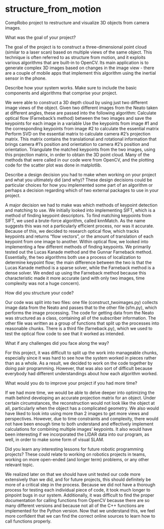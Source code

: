 # structure_from_motion
CompRobo project to restructure and visualize 3D objects from camera images. 

What was the goal of your project?

The goal of the project is to construct a three-dimensional point cloud (similar to a laser scan) based on multiple views of the same object. This technique is often referred to as structure from motion, and it exploits various algorithms that are built-in to OpenCV. Its main application is to generate complex 3D images based on changes in the image view - there are a couple of mobile apps that implement this algorithm using the inertial sensor in the phone.

Describe how your system works.  Make sure to include the basic components and algorithms that comprise your project.

We were able to construct a 3D depth cloud by using just two different image views of the object. Given two different images from the Neato taken at different angles, these are passed into the following algorithm:
Calculate optical flow (Farneback’s method) between the two images and save the keypoints for each image in a variable
Use the keypoints from image #1 and the corresponding keypoints from image #2 to calculate the essential matrix
Perform SVD on the essential matrix to calculate camera #2’s projection matrix. This matrix contains the translational and rotational information that brings camera #1’s position and orientation to camera #2’s position and orientation.
Triangulate the matched keypoints from the two images, using this projection matrix, in order to obtain the 3D point cloud.
Many of the methods that were called in our code were from OpenCV, and the plotting code for the scatter plot was done in matplotlib.

Describe a design decision you had to make when working on your project and what you ultimately did (and why)? These design decisions could be particular choices for how you implemented some part of an algorithm or perhaps a decision regarding which of two external packages to use in your project.

A major decision we had to make was which methods of keypoint detection and matching to use. We initially looked into implementing SIFT, which is a method of finding keypoint descriptors. To find matching keypoints from SIFT, we used a brute-force algorithm, called knnMatch. As the name suggests this was not a particularly efficient process, nor was it accurate. Because of this, we decided to research optical flow, which tracks keypoints and returns “flow vectors”, or the amount of translation of each keypoint from one image to another. Within optical flow, we looked into implementing a few different methods of finding keypoints. We primarily tested out the Lucas Kanade method and the Gunnar Farneback method. Essentially, the two algorithms both use a process of localization to determine keypoint flow; the main difference between the two is that the Lucas Kanade method is a sparse solver, while the Farneback method is a dense solver. We ended up using the Farneback method because this characteristic made it more accurate (and with only two images, time complexity was not a huge concern).

How did you structure your code?

Our code was split into two files: one file (construct_twoimages.py) collects image data from the Neato and passes that to the other file (sfm.py), which performs the image processing. The code for getting data from the Neato was structured as a class, containing all of the subscriber information. The other file was written as a group of functions that split up the processes into reasonable chunks.
There is a third file (farneback.py), which we used to test the optical flow code to see that it worked as intended.

What if any challenges did you face along the way?

For this project, it was difficult to split up the work into manageable chunks, especially since it was hard to see how the system worked in pieces rather than as a whole. As a result, we decided to work on the code together by doing pair programming. However, that was also sort of difficult because everybody had different understandings about how each algorithm worked. 

What would you do to improve your project if you had more time?

If we had more time, we would be able to delve deeper into optimizing the math behind developing an accurate projection matrix for an object. Under certain circumstances, the reconstruction would not look like the object at all, particularly when the object has a complicated geometry. We also would have liked to look into using more than 2 images to get more views and perspectives. However, due to time constraints and complexity, there would not have been enough time to both understand and effectively implement calculations for combining multiple images’ keypoints. It also would have been interesting if we incorporated the LIDAR data into our program, as well, in order to make some form of visual SLAM. 

Did you learn any interesting lessons for future robotic programming projects? These could relate to working on robotics projects in teams, working on more open-ended (and longer term) problems, or any other relevant topic.

We realized later on that we should have unit tested our code more extensively than we did, and for future projects, this should definitely be more of a critical step in the process. Because we did not have a thorough process for testing each individual piece of code, it took much longer to pinpoint bugs in our system. Additionally, it was difficult to find the proper documentation for calling functions from OpenCV because there are so many different versions and because not all of the C++ functions are implemented for the Python version. Now that we understand this, we feel more confident that we can find the correct online sources to learn how to call functions properly.
